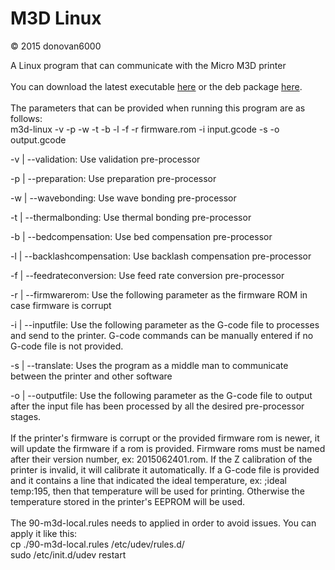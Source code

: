 # M3D Linux
© 2015 donovan6000

A Linux program that can communicate with the Micro M3D printer
<br>
<br>
You can download the latest executable <a href="https://www.exploitkings.com/public/m3d-linux-V0.11.zip">here</a> or the deb package <a href="https://www.exploitkings.com/public/m3d-linux-V0.11.deb">here</a>.
<br>
<br>
The parameters that can be provided when running this program are as follows:
<br>
m3d-linux -v -p -w -t -b -l -f -r firmware.rom -i input.gcode -s -o output.gcode

-v | --validation: Use validation pre-processor

-p | --preparation: Use preparation pre-processor

-w | --wavebonding: Use wave bonding pre-processor

-t | --thermalbonding: Use thermal bonding pre-processor

-b | --bedcompensation: Use bed compensation pre-processor

-l | --backlashcompensation: Use backlash compensation pre-processor

-f | --feedrateconversion: Use feed rate conversion pre-processor

-r | --firmwarerom: Use the following parameter as the firmware ROM in case firmware is corrupt

-i | --inputfile: Use the following parameter as the G-code file to processes and send to the printer. G-code commands can be manually entered if no G-code file is not provided.

-s | --translate: Uses the program as a middle man to communicate between the printer and other software

-o | --outputfile: Use the following parameter as the G-code file to output after the input file has been processed by all the desired pre-processor stages.
<br>
<br>
If the printer's firmware is corrupt or the provided firmware rom is newer, it will update the firmware if a rom is provided. Firmware roms must be named after their version number, ex: 2015062401.rom. If the Z calibration of the printer is invalid, it will calibrate it automatically. If a G-code file is provided and it contains a line that indicated the ideal temperature, ex: ;ideal temp:195, then that temperature will be used for printing. Otherwise the temperature stored in the printer's EEPROM will be used.
<br>
<br>
The 90-m3d-local.rules needs to applied in order to avoid issues. You can apply it like this:
<br>
cp ./90-m3d-local.rules /etc/udev/rules.d/
<br>
sudo /etc/init.d/udev restart

